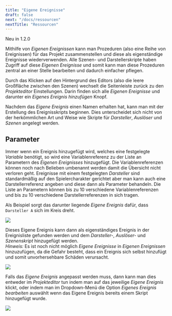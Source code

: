 ```yaml
---
title: "Eigene Ereignisse"
draft: false
next: "/docs/ressourcen"
nextTitle: "Ressourcen"
---
```


<span class="new">Neu in 1.2.0</span>

Mithilfe von _Eigenen Ereignissen_ kann man Prozeduren (also eine Reihe von Ereignissen) für das Projekt zusammenstellen und diese als eigenständige Ereignisse wiederverwenden. Alle Szenen- und Darstellerskripte haben Zugriff auf diese _Eigenen Ereignisse_ und somit kann man diese Prozeduren zentral an einer Stelle bearbeiten und dadurch einfacher pflegen.

Durch das Klicken auf den Hintergrund des Editors (also die leere Großfläche zwischen den Szenen) wechselt die Seitenleiste zurück zu den _Projekteditor_ Einstellungen. Darin finden sich alle _Eigenen Ereignisse_ und darunter ein _Eigenes Ereignis hinzufügen_ Knopf.

Nachdem das _Eigene Ereignis_ einen Namen erhalten hat, kann man mit der Erstellung des Ereignisskripts beginnen. Dies unterscheidet sich nicht von der herkömmlichen Art und Weise wie Skripte für _Darsteller_, _Auslöser_ und _Szenen_ angelegt werden.

## Parameter

Immer wenn ein Ereignis hinzugefügt wird, welches eine festgelegte _Variable_ benötigt, so wird eine Variablenreferenz zu der Liste an Parametern des _Eigenen Ereignisses_ hinzugefügt. Die Variablenreferenzen können noch nach Belieben umbenannt werden damit die Übersicht nicht verloren geht. Ereignisse mit einem festgelegten _Darsteller_ sind standardmäßig auf den Spielercharakter gerichtet aber man kann auch eine Darstellerreferenz angeben und diese dann als Parameter behandeln. Die Liste an Parametern können bis zu 10 verschiedene Variablenreferenzen und bis zu 10 verschiedene Darstellerreferenzen in sich tragen.

Als Beispiel sorgt das darunter liegende _Eigene Ereignis_ dafür, dass `Darsteller A` sich im Kreis dreht.

<img src="/img/screenshots/custom-event-dance.png" class="event-preview" />

Dieses Eigene Ereignis kann dann als eigenständiges Ereignis in der Ereignisliste gefunden werden und dem _Darsteller-_, _Auslöser-_ und _Szenenskript_ hinzugefügt werden.  
_Hinweis:_ Es ist noch nicht möglich _Eigene Ereignisse_ in _Eigenen Ereignissen_ hinzuzufügen, da die Gefahr besteht, dass ein Ereignis sich selbst hinzufügt und somit unvorhersehbare Schäden verursacht.

<img src="/img/events/custom-event.png" class="event-preview" />

Falls das _Eigene Ereignis_ angepasst werden muss, dann kann man dies entweder im _Projekteditor_ tun indem man auf das jeweilige _Eigene Ereignis_ klickt, oder indem man im Dropdown-Menü die Option _Eigenes Ereignis bearbeiten_ auswählt wenn das Eigene Ereignis bereits einem Skript hinzugefügt wurde.

<img src="/img/screenshots/custom-event-edit.png" class="event-preview" />
